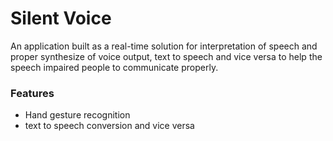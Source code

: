# Silent Voice

An application built as a real-time solution for interpretation of speech and proper synthesize of voice output, text to speech and vice versa to help the speech impaired people to communicate properly.

### Features

-   Hand gesture recognition
-   text to speech conversion and vice versa